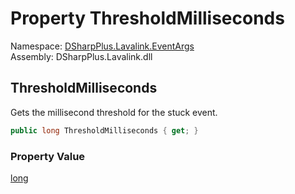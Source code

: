 # Property ThresholdMilliseconds

Namespace: [DSharpPlus.Lavalink.EventArgs](DSharpPlus.Lavalink.EventArgs.md)  
Assembly: DSharpPlus.Lavalink.dll

## <a id="DSharpPlus_Lavalink_EventArgs_TrackStuckEventArgs_ThresholdMilliseconds"></a>ThresholdMilliseconds

Gets the millisecond threshold for the stuck event.

```csharp
public long ThresholdMilliseconds { get; }
```

### Property Value

[long](https://learn.microsoft.com/dotnet/api/system.int64)

